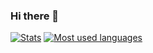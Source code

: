 ### Hi there 👋

[![Stats](https://github-readme-stats.vercel.app/api?username=olback&show_icons=true&theme=gruvbox)]()
[![Most used languages](https://github-readme-stats.vercel.app/api/top-langs/?username=olback&theme=gruvbox&layout=compact)]()
